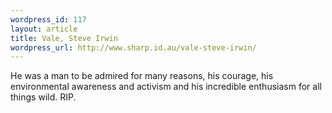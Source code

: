 ```yaml
--- 
wordpress_id: 117
layout: article
title: Vale, Steve Irwin
wordpress_url: http://www.sharp.id.au/vale-steve-irwin/
---
```

He was a man to be admired for many reasons, his courage, his environmental awareness and activism and his incredible enthusiasm for all things wild. RIP.
